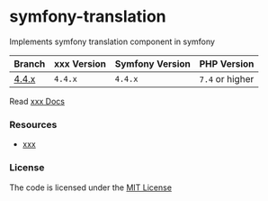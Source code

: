 # symfony-translation
Implements symfony translation component in symfony

| Branch     | xxx Version | Symfony Version | PHP Version     |
|------------|-------------|-----------------|-----------------|
| [4.4.x][1] | `4.4.x`     | `4.4.x`         | `7.4` or higher |


Read [xxx Docs](https://symfony.com/doc/4.4/translation.html)

### Resources  
- [xxx](xxx)


### License
The code is licensed under the [MIT License](https://github.com/habibun/symfony-translation/blob/master/LICENSE)

[1]: https://github.com/habibun/symfony-translation/tree/5.4.x
